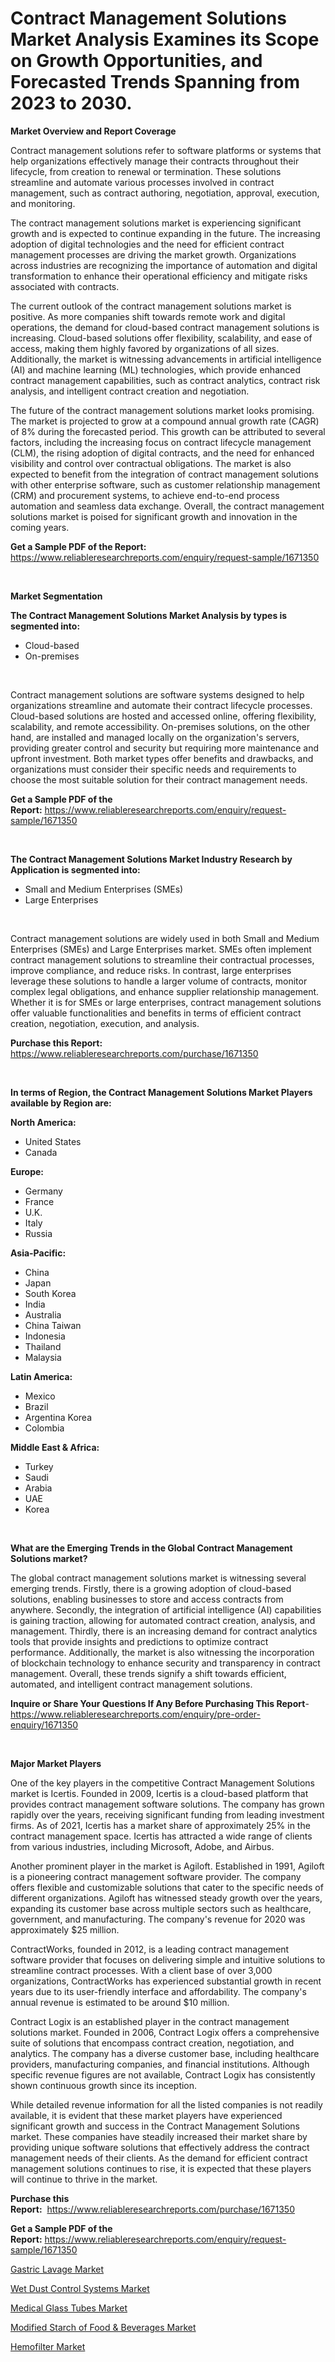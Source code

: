 <p><h1>Contract Management Solutions Market Analysis Examines its Scope on Growth Opportunities, and Forecasted Trends Spanning from 2023 to 2030.</h1></p><p><strong>Market Overview and Report Coverage</strong></p>
<p><p>Contract management solutions refer to software platforms or systems that help organizations effectively manage their contracts throughout their lifecycle, from creation to renewal or termination. These solutions streamline and automate various processes involved in contract management, such as contract authoring, negotiation, approval, execution, and monitoring.</p><p>The contract management solutions market is experiencing significant growth and is expected to continue expanding in the future. The increasing adoption of digital technologies and the need for efficient contract management processes are driving the market growth. Organizations across industries are recognizing the importance of automation and digital transformation to enhance their operational efficiency and mitigate risks associated with contracts.</p><p>The current outlook of the contract management solutions market is positive. As more companies shift towards remote work and digital operations, the demand for cloud-based contract management solutions is increasing. Cloud-based solutions offer flexibility, scalability, and ease of access, making them highly favored by organizations of all sizes. Additionally, the market is witnessing advancements in artificial intelligence (AI) and machine learning (ML) technologies, which provide enhanced contract management capabilities, such as contract analytics, contract risk analysis, and intelligent contract creation and negotiation.</p><p>The future of the contract management solutions market looks promising. The market is projected to grow at a compound annual growth rate (CAGR) of 8% during the forecasted period. This growth can be attributed to several factors, including the increasing focus on contract lifecycle management (CLM), the rising adoption of digital contracts, and the need for enhanced visibility and control over contractual obligations. The market is also expected to benefit from the integration of contract management solutions with other enterprise software, such as customer relationship management (CRM) and procurement systems, to achieve end-to-end process automation and seamless data exchange. Overall, the contract management solutions market is poised for significant growth and innovation in the coming years.</p></p>
<p><strong>Get a Sample PDF of the Report:</strong> <a href="https://www.reliableresearchreports.com/enquiry/request-sample/1671350">https://www.reliableresearchreports.com/enquiry/request-sample/1671350</a></p>
<p>&nbsp;</p>
<p><strong>Market Segmentation</strong></p>
<p><strong>The Contract Management Solutions Market Analysis by types is segmented into:</strong></p>
<p><ul><li>Cloud-based</li><li>On-premises</li></ul></p>
<p>&nbsp;</p>
<p><p>Contract management solutions are software systems designed to help organizations streamline and automate their contract lifecycle processes. Cloud-based solutions are hosted and accessed online, offering flexibility, scalability, and remote accessibility. On-premises solutions, on the other hand, are installed and managed locally on the organization's servers, providing greater control and security but requiring more maintenance and upfront investment. Both market types offer benefits and drawbacks, and organizations must consider their specific needs and requirements to choose the most suitable solution for their contract management needs.</p></p>
<p><strong>Get a Sample PDF of the Report:</strong>&nbsp;<a href="https://www.reliableresearchreports.com/enquiry/request-sample/1671350">https://www.reliableresearchreports.com/enquiry/request-sample/1671350</a></p>
<p>&nbsp;</p>
<p><strong>The Contract Management Solutions Market Industry Research by Application is segmented into:</strong></p>
<p><ul><li>Small and Medium Enterprises (SMEs)</li><li>Large Enterprises</li></ul></p>
<p>&nbsp;</p>
<p><p>Contract management solutions are widely used in both Small and Medium Enterprises (SMEs) and Large Enterprises market. SMEs often implement contract management solutions to streamline their contractual processes, improve compliance, and reduce risks. In contrast, large enterprises leverage these solutions to handle a larger volume of contracts, monitor complex legal obligations, and enhance supplier relationship management. Whether it is for SMEs or large enterprises, contract management solutions offer valuable functionalities and benefits in terms of efficient contract creation, negotiation, execution, and analysis.</p></p>
<p><strong>Purchase this Report:</strong>&nbsp; <a href="https://www.reliableresearchreports.com/purchase/1671350">https://www.reliableresearchreports.com/purchase/1671350</a></p>
<p>&nbsp;</p>
<p><strong>In terms of Region, the Contract Management Solutions Market Players available by Region are:</strong></p>
<p>
    <p> <strong> North America: </strong>
        <ul>
            <li>United States</li>
            <li>Canada</li>
        </ul>
        </p> 
    <p> <strong> Europe: </strong>
        <ul>
            <li>Germany</li>
            <li>France</li>
            <li>U.K.</li>
            <li>Italy</li>
            <li>Russia</li>
        </ul>
        </p> 
    <p> <strong> Asia-Pacific: </strong>
        <ul>
            <li>China</li>
            <li>Japan</li>
            <li>South Korea</li>
            <li>India</li>
            <li>Australia</li>
            <li>China Taiwan</li>
            <li>Indonesia</li>
            <li>Thailand</li>
            <li>Malaysia</li>
        </ul>
        </p> 
    <p> <strong> Latin America: </strong>
        <ul>
            <li>Mexico</li>
            <li>Brazil</li>
            <li>Argentina Korea</li>
            <li>Colombia</li>
        </ul>
        </p> 
    <p> <strong> Middle East & Africa: </strong>
        <ul>
            <li>Turkey</li>
            <li>Saudi</li>
            <li>Arabia</li>
            <li>UAE</li>
            <li>Korea</li>
        </ul>
    </p>
    </p>
<p>&nbsp;</p>
<p><strong>What are the Emerging Trends in the Global Contract Management Solutions market?</strong></p>
<p><p>The global contract management solutions market is witnessing several emerging trends. Firstly, there is a growing adoption of cloud-based solutions, enabling businesses to store and access contracts from anywhere. Secondly, the integration of artificial intelligence (AI) capabilities is gaining traction, allowing for automated contract creation, analysis, and management. Thirdly, there is an increasing demand for contract analytics tools that provide insights and predictions to optimize contract performance. Additionally, the market is also witnessing the incorporation of blockchain technology to enhance security and transparency in contract management. Overall, these trends signify a shift towards efficient, automated, and intelligent contract management solutions.</p></p>
<p><strong>Inquire or Share Your Questions If Any Before Purchasing This Report</strong>- <a href="https://www.reliableresearchreports.com/enquiry/pre-order-enquiry/1671350">https://www.reliableresearchreports.com/enquiry/pre-order-enquiry/1671350</a></p>
<p>&nbsp;</p>
<p><strong>Major Market Players</strong></p>
<p><p>One of the key players in the competitive Contract Management Solutions market is Icertis. Founded in 2009, Icertis is a cloud-based platform that provides contract management software solutions. The company has grown rapidly over the years, receiving significant funding from leading investment firms. As of 2021, Icertis has a market share of approximately 25% in the contract management space. Icertis has attracted a wide range of clients from various industries, including Microsoft, Adobe, and Airbus.</p><p>Another prominent player in the market is Agiloft. Established in 1991, Agiloft is a pioneering contract management software provider. The company offers flexible and customizable solutions that cater to the specific needs of different organizations. Agiloft has witnessed steady growth over the years, expanding its customer base across multiple sectors such as healthcare, government, and manufacturing. The company's revenue for 2020 was approximately $25 million.</p><p>ContractWorks, founded in 2012, is a leading contract management software provider that focuses on delivering simple and intuitive solutions to streamline contract processes. With a client base of over 3,000 organizations, ContractWorks has experienced substantial growth in recent years due to its user-friendly interface and affordability. The company's annual revenue is estimated to be around $10 million.</p><p>Contract Logix is an established player in the contract management solutions market. Founded in 2006, Contract Logix offers a comprehensive suite of solutions that encompass contract creation, negotiation, and analytics. The company has a diverse customer base, including healthcare providers, manufacturing companies, and financial institutions. Although specific revenue figures are not available, Contract Logix has consistently shown continuous growth since its inception.</p><p>While detailed revenue information for all the listed companies is not readily available, it is evident that these market players have experienced significant growth and success in the Contract Management Solutions market. These companies have steadily increased their market share by providing unique software solutions that effectively address the contract management needs of their clients. As the demand for efficient contract management solutions continues to rise, it is expected that these players will continue to thrive in the market.</p></p>
<p><strong>Purchase this Report:</strong>&nbsp;&nbsp;<a href="https://www.reliableresearchreports.com/purchase/1671350">https://www.reliableresearchreports.com/purchase/1671350</a></p>
<p></p>
<p><strong>Get a Sample PDF of the Report:</strong>&nbsp;<a href="https://www.reliableresearchreports.com/enquiry/request-sample/1671350">https://www.reliableresearchreports.com/enquiry/request-sample/1671350</a></p>
<p><p><a href="https://www.linkedin.com/pulse/gastric-lavage-market-size-growth-forecast-from-2023-2030-rclpc/">Gastric Lavage Market</a></p><p><a href="https://medium.com/@clock.fund.arm/wet-dust-control-systems-market-furnishes-information-on-market-share-market-trends-and-market-4f77447574f8">Wet Dust Control Systems Market</a></p><p><a href="https://www.linkedin.com/pulse/medical-glass-tubes-market-size-2023-2030-global-industrial-uno6c/">Medical Glass Tubes Market</a></p><p><a href="https://medium.com/@sake.use.loan/modified-starch-of-food-amp-beverages-market-size-cagr-trends-2024-2030-7374c6689d74">Modified Starch of Food & Beverages Market</a></p><p><a href="https://www.linkedin.com/pulse/hemofilter-market-size-share-amp-trends-analysis-report-snlnc/">Hemofilter Market</a></p></p>